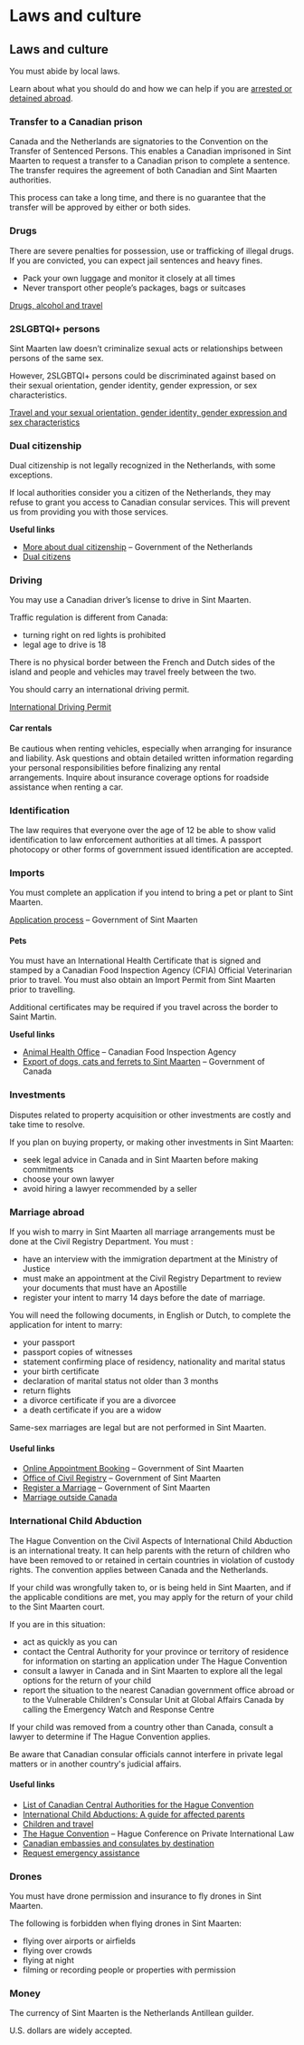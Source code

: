 # Laws and culture

## Laws and culture

You must abide by local laws.

Learn about what you should do and how we can help if you are [arrested or detained abroad](http://travel.gc.ca/assistance/emergency-info/arrest-detention).

### 

### Transfer to a Canadian prison

Canada and the Netherlands are signatories to the Convention on the Transfer of Sentenced Persons. This enables a Canadian imprisoned in Sint Maarten to request a transfer to a Canadian prison to complete a sentence. The transfer requires the agreement of both Canadian and Sint Maarten authorities.

This process can take a long time, and there is no guarantee that the transfer will be approved by either or both sides.

### Drugs

There are severe penalties for possession, use or trafficking of illegal drugs. If you are convicted, you can expect jail sentences and heavy fines.

* Pack your own luggage and monitor it closely at all times
* Never transport other people’s packages, bags or suitcases

[Drugs, alcohol and travel](https://travel.gc.ca/travelling/health-safety/drugs)

### 2SLGBTQI+ persons

Sint Maarten law doesn’t criminalize sexual acts or relationships between persons of the same sex.

However, 2SLGBTQI+ persons could be discriminated against based on their sexual orientation, gender identity, gender expression, or sex characteristics.

[Travel and your sexual orientation, gender identity, gender expression and sex characteristics](https://travel.gc.ca/travelling/health-safety/lgbt-travel)

### Dual citizenship

Dual citizenship is not legally recognized in the Netherlands, with some exceptions.

If local authorities consider you a citizen of the Netherlands, they may refuse to grant you access to Canadian consular services. This will prevent us from providing you with those services.

**Useful links**

* [More about dual citizenship](https://www.government.nl/topics/dutch-citizenship/dual-citizenship) – Government of the Netherlands
* [Dual citizens](https://travel.gc.ca/travelling/documents/dual-citizenship)

### Driving

You may use a Canadian driver’s license to drive in Sint Maarten.

Traffic regulation is different from Canada:

* turning right on red lights is prohibited
* legal age to drive is 18

There is no physical border between the French and Dutch sides of the island and people and vehicles may travel freely between the two.

You should carry an international driving permit.

[International Driving Permit](https://travel.gc.ca/travelling/documents/international-driving-permit)

#### Car rentals

Be cautious when renting vehicles, especially when arranging for insurance and liability. Ask questions and obtain detailed written information regarding your personal responsibilities before finalizing any rental arrangements. Inquire about insurance coverage options for roadside assistance when renting a car.

### Identification

The law requires that everyone over the age of 12 be able to show valid identification to law enforcement authorities at all times. A passport photocopy or other forms of government issued identification are accepted.

### Imports

You must complete an application if you intend to bring a pet or plant to Sint Maarten.

[Application process](https://www.sintmaartengov.org/services/Pages/Animals.aspx) – Government of Sint Maarten

#### Pets

You must have an International Health Certificate that is signed and stamped by a Canadian Food Inspection Agency (CFIA) Official Veterinarian prior to travel. You must also obtain an Import Permit from Sint Maarten prior to travelling.

Additional certificates may be required if you travel across the border to Saint Martin.

**Useful links**

* [Animal Health Office](https://inspection.canada.ca/animal-health/terrestrial-animals/offices/eng/1300462382369/1300462438912) – Canadian Food Inspection Agency
* [Export of dogs, cats and ferrets to Sint Maarten](https://inspection.canada.ca/animal-health/terrestrial-animals/exports/pets/sint-maarten-dogs-cats-et-ferrets-/eng/1671802541583/1671802542458) – Government of Canada

### Investments

Disputes related to property acquisition or other investments are costly and take time to resolve.

If you plan on buying property, or making other investments in Sint Maarten:

* seek legal advice in Canada and in Sint Maarten before making commitments
* choose your own lawyer
* avoid hiring a lawyer recommended by a seller

### Marriage abroad

If you wish to marry in Sint Maarten all marriage arrangements must be done at the Civil Registry Department. You must :

* have an interview with the immigration department at the Ministry of Justice
* must make an appointment at the Civil Registry Department to review your documents that must have an Apostille
* register your intent to marry 14 days before the date of marriage.

You will need the following documents, in English or Dutch, to complete the application for intent to marry:

* your passport
* passport copies of witnesses
* statement confirming place of residency, nationality and marital status
* your birth certificate
* declaration of marital status not older than 3 months
* return flights
* a divorce certificate if you are a divorcee
* a death certificate if you are a widow

Same-sex marriages are legal but are not performed in Sint Maarten.

#### Useful links

* [Online Appointment Booking](https://appointments.sintmaartengov.org/services) – Government of Sint Maarten
* [Office of Civil Registry](https://www.sintmaartengov.org/Ministries/Departments/Pages/Civil-Registry.aspx) – Government of Sint Maarten
* [Register a Marriage](https://www.sintmaartengov.org/services/pages/REGISTER-A-MARRIAGE.aspx) – Government of Sint Maarten
* [Marriage outside Canada](https://travel.gc.ca/travelling/documents/marriage-overseas)

### International Child Abduction

The Hague Convention on the Civil Aspects of International Child Abduction is an international treaty. It can help parents with the return of children who have been removed to or retained in certain countries in violation of custody rights. The convention applies between Canada and the Netherlands.

If your child was wrongfully taken to, or is being held in Sint Maarten, and if the applicable conditions are met, you may apply for the return of your child to the Sint Maarten court.

If you are in this situation:

* act as quickly as you can
* contact the Central Authority for your province or territory of residence for information on starting an application under The Hague Convention
* consult a lawyer in Canada and in Sint Maarten to explore all the legal options for the return of your child
* report the situation to the nearest Canadian government office abroad or to the Vulnerable Children's Consular Unit at Global Affairs Canada by calling the Emergency Watch and Response Centre

If your child was removed from a country other than Canada, consult a lawyer to determine if The Hague Convention applies.

Be aware that Canadian consular officials cannot interfere in private legal matters or in another country's judicial affairs.

#### Useful links

* [List of Canadian Central Authorities for the Hague Convention](https://www.hcch.net/en/states/authorities/details3/?aid=75)
* [International Child Abductions: A guide for affected parents](https://travel.gc.ca/travelling/publications/international-child-abductions)
* [Children and travel](https://travel.gc.ca/travelling/children)
* [The Hague Convention](https://www.hcch.net/en/instruments/conventions/full-text/?cid=24) – Hague Conference on Private International Law
* [Canadian embassies and consulates by destination](https://travel.gc.ca/assistance/embassies-consulates)
* [Request emergency assistance](https://travel.gc.ca/assistance/emergency-assistance?_ga)

### Drones

You must have drone permission and insurance to fly drones in Sint Maarten.

The following is forbidden when flying drones in Sint Maarten:

* flying over airports or airfields
* flying over crowds
* flying at night
* filming or recording people or properties with permission

### Money

The currency of Sint Maarten is the Netherlands Antillean guilder.

U.S. dollars are widely accepted.